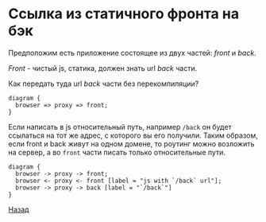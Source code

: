 # Ссылка из статичного фронта на бэк

Предположим есть приложение состоящее из двух частей: *front* и *back*.

*Front* - чистый js, статика, должен знать url *back* части.

Как передать туда url *back* части без перекомпиляции?

```seqdiag
diagram {
  browser => proxy => front;
}
```

Если написать в js относительный путь, например `/back` он будет ссылаться на тот же адрес, с которого вы его получили.
Таким образом, если front и back живут на одном домене, то роутинг можно возложить на сервер, а во `front` части писать только относительные пути.

```seqdiag
diagram {
  browser -> proxy -> front;
  browser <- proxy <- front [label = "js with `/back` url"];
  browser -> proxy -> back [label = "`/back`"]
}
```

[Назад](index.md)